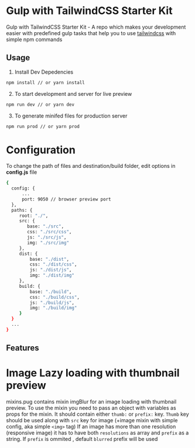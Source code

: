 # Gulp with TailwindCSS Starter Kit

Gulp with TailwindCSS Starter Kit - A repo which makes your development easier with predefined gulp tasks that help you to use [tailwindcss](https://github.com/tailwindcss/tailwindcss) with simple npm commands

## Usage

1. Install Dev Depedencies

```sh
npm install // or yarn install
```

2. To start development and server for live preview

```sh
npm run dev // or yarn dev
```

3. To generate minifed files for production server

```sh
npm run prod // or yarn prod
```

# Configuration

To change the path of files and destination/build folder, edit options in **config.js** file

```sh
{
  config: {
      ...
      port: 9050 // browser preview port
  },
  paths: {
     root: "./",
     src: {
        base: "./src",
        css: "./src/css",
        js: "./src/js",
        img: "./src/img"
     },
     dist: {
         base: "./dist",
         css: "./dist/css",
         js: "./dist/js",
         img: "./dist/img"
     },
     build: {
         base: "./build",
         css: "./build/css",
         js: "./build/js",
         img: "./build/img"
     }
  }
  ...
}
```

## Features

# Image Lazy loading with thumbnail preview

mixins.pug contains mixin imgBlur for an image loading with thumbnail preview. To use the mixin you need to pass an object with variables as props for the mixin. It should contain either `thumb:` or `prefix:` key. `Thumb` key should be used along with `src` key for image (+image mixin with simple config, aka simple `<img>` tag)
If an image has more than one resolution (responsive image) it has to have both `resolutions` as array and `prefix` as a string. If `prefix` is ommited , default `blurred` prefix will be used
